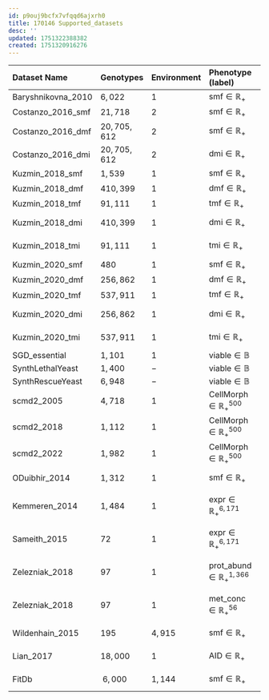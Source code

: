 ```yaml
---
id: p9ouj9bcfx7vfqqd6ajxrh0
title: 170146 Supported_datasets
desc: ''
updated: 1751322388382
created: 1751320916276
---
```

| $\textbf{Dataset Name}$      | $\textbf{Genotypes}$ | $\textbf{Environment}$ | $\textbf{Phenotype (label)}$                    | $\textbf{Label Type}$ | $\textbf{Description}$              | $\textbf{Supported}$ |
|:-----------------------------|:---------------------|:-----------------------|:------------------------------------------------|:----------------------|:------------------------------------|:--------------------:|
| $\text{Baryshnikovna\_2010}$ | $6,022$              | $1$                    | $\text{smf} \in \mathbb{R}_{+}$                 | $\text{global}$       | $\text{growth rate}$                |     $\checkmark$     |
| $\text{Costanzo\_2016\_smf}$ | $21,718$             | $2$                    | $\text{smf} \in \mathbb{R}_{+}$                 | $\text{global}$       | $\text{growth rate}$                |     $\checkmark$     |
| $\text{Costanzo\_2016\_dmf}$ | $20,705,612$         | $2$                    | $\text{smf} \in \mathbb{R}_{+}$                 | $\text{global}$       | $\text{growth rate}$                |     $\checkmark$     |
| $\text{Costanzo\_2016\_dmi}$ | $20,705,612$         | $2$                    | $\text{dmi} \in \mathbb{R}_{+}$                 | $\text{edge}$         | $\text{gene interaction}$           |     $\checkmark$     |
| $\text{Kuzmin\_2018\_smf}$   | $1,539$              | $1$                    | $\text{smf} \in \mathbb{R}_{+}$                 | $\text{global}$       | $\text{growth rate}$                |     $\checkmark$     |
| $\text{Kuzmin\_2018\_dmf}$   | $410,399$            | $1$                    | $\text{dmf} \in \mathbb{R}_{+}$                 | $\text{global}$       | $\text{growth rate}$                |     $\checkmark$     |
| $\text{Kuzmin\_2018\_tmf}$   | $91,111$             | $1$                    | $\text{tmf} \in \mathbb{R}_{+}$                 | $\text{global}$       | $\text{growth rate}$                |     $\checkmark$     |
| $\text{Kuzmin\_2018\_dmi}$   | $410,399$            | $1$                    | $\text{dmi} \in \mathbb{R}_{+}$                 | $\text{edge}$         | $\text{gene interaction}$           |     $\checkmark$     |
| $\text{Kuzmin\_2018\_tmi}$   | $91,111$             | $1$                    | $\text{tmi} \in \mathbb{R}_{+}$                 | $\text{hyperedge}$    | $\text{gene interaction}$           |     $\checkmark$     |
| $\text{Kuzmin\_2020\_smf}$   | $480$                | $1$                    | $\text{smf} \in \mathbb{R}_{+}$                 | $\text{global}$       | $\text{growth rate}$                |     $\checkmark$     |
| $\text{Kuzmin\_2020\_dmf}$   | $256,862$            | $1$                    | $\text{dmf} \in \mathbb{R}_{+}$                 | $\text{global}$       | $\text{growth rate}$                |     $\checkmark$     |
| $\text{Kuzmin\_2020\_tmf}$   | $537,911$            | $1$                    | $\text{tmf} \in \mathbb{R}_{+}$                 | $\text{global}$       | $\text{growth rate}$                |     $\checkmark$     |
| $\text{Kuzmin\_2020\_dmi}$   | $256,862$            | $1$                    | $\text{dmi} \in \mathbb{R}_{+}$                 | $\text{edge}$         | $\text{gene interaction}$           |     $\checkmark$     |
| $\text{Kuzmin\_2020\_tmi}$   | $537,911$            | $1$                    | $\text{tmi} \in \mathbb{R}_{+}$                 | $\text{hyperedge}$    | $\text{gene interaction}$           |     $\checkmark$     |
| $\text{SGD\_essential}$      | $1,101$              | $1$                    | $\text{viable} \in \mathbb{B}$                  | $\text{global}$       | $\text{viability}$                  |     $\checkmark$     |
| $\text{SynthLethalYeast}$    | $1,400$              | $-$                    | $\text{viable} \in \mathbb{B}$                  | $\text{global}$       | $\text{viability}$                  |     $\checkmark$     |
| $\text{SynthRescueYeast}$    | $6,948$              | $-$                    | $\text{viable} \in \mathbb{B}$                  | $\text{global}$       | $\text{viability}$                  |     $\checkmark$     |
| $\text{scmd2\_2005}$         | $4,718$              | $1$                    | $\text{CellMorph } \in \mathbb{R}_{+}^{500}$    | $\text{global}$       | $\text{cell morphology}$            |     $\checkmark$     |
| $\text{scmd2\_2018}$         | $1,112$              | $1$                    | $\text{CellMorph } \in \mathbb{R}_{+}^{500}$    | $\text{global}$       | $\text{cell morphology}$            |     $\checkmark$     |
| $\text{scmd2\_2022}$         | $1,982$              | $1$                    | $\text{CellMorph } \in \mathbb{R}_{+}^{500}$    | $\text{global}$       | $\text{cell morphology}$            |     $\checkmark$     |
| $\text{ODuibhir\_2014}$      | $1,312$              | $1$                    | $\text{smf} \in \mathbb{R}_{+}$                 | $\text{global, node}$ | $\text{growth rate}$                |     $\checkmark$     |
| $\text{Kemmeren\_2014}$      | $1,484$              | $1$                    | $\text{expr} \in \mathbb{R}_{+}^{6,171}$        | $\text{global, node}$ | $\text{sm microarray expression}$   |     $\checkmark$     |
| $\text{Sameith\_2015}$       | $72$                 | $1$                    | $\text{expr} \in \mathbb{R}_{+}^{6,171}$        | $\text{global, node}$ | $\text{dm microarray expression}$   |     $\checkmark$     |
| $\text{Zelezniak\_2018}$     | $97$                 | $1$                    | $\text{prot\_abund} \in \mathbb{R}_{+}^{1,366}$ | $\text{global, node}$ | $\text{sm kinase deletion mutants}$ |     $\checkmark$     |
| $\text{Zelezniak\_2018}$     | $97$                 | $1$                    | $\text{met\_conc} \in \mathbb{R}_{+}^{56}$      | $\text{global, node}$ | $\text{sm kinase deletion mutants}$ |     $\checkmark$     |
| $\text{Wildenhain\_2015}$    | $195$                | $4,915$                | $\text{smf} \in \mathbb{R}_{+}$                 | $\text{global}$       | $\text{smf drug tolerance}$         | $\text{in progress}$ |
| $\text{Lian\_2017}$          | $18,000$             | $1$                    | $\text{AID} \in \mathbb{R}_{+}$                 | $\text{global}$       | $\text{AID furfural tolderance}$    |     $\text{in progress}$     |
| $\text{FitDb}$               | $~6,000$             | $1,144$                | $\text{smf} \in \mathbb{R}_{+}$                 | $\text{global}$       | $\text{growth rate}$                | $\text{in progress}$ |
